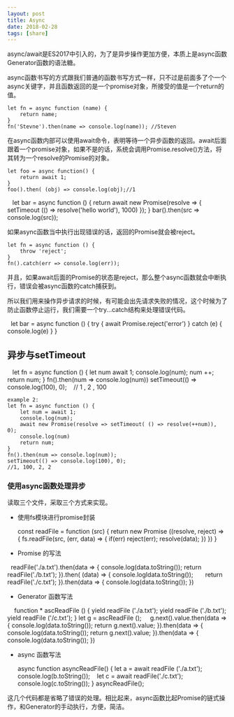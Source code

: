 ```yaml
---
layout: post
title: Async
date: 2018-02-28
tags: [share]
---
```


async/await是ES2017中引入的，为了是异步操作更加方便，本质上是async函数Generator函数的语法糖。

async函数书写的方式跟我们普通的函数书写方式一样，只不过是前面多了个一个async关键字，并且函数返回的是一个promise对象，所接受的值是一个return的值。

	let fn = async function (name) {
	    return name;
	}
	fn('Stevne').then(name => console.log(name)); //Steven

在async函数内部可以使用await命令，表明等待一个异步函数的返回。await后面跟着一个promise对象，如果不是的话，系统会调用Promise.resolve()方法，将其转为一个resolve的Promise的对象。

    let foo = async function() {
	    return await 1;
	}
	foo().then( (obj) => console.log(obj);//1
    let bar = async function () {
	    return await new Promise(resolve => {
		    setTimeout (() => resolve('hello world'), 1000)
		});
	}
	bar().then(src => console.log(src));

如果async函数当中执行出现错误的话，返回的Promise就会被reject。

	let fn = async function () {
	    throw 'reject';
	}
	fn().catch(err => console.log(err));

并且，如果await后面的Promise的状态是reject，那么整个async函数就会中断执行，错误会被async函数的catch捕获到。

所以我们用来操作异步请求的时候，有可能会出先请求失败的情况，这个时候为了防止函数停止运行，我们需要一个try...catch结构来处理错误代码。

    let bar = async function () {
	    try {
		    await Promise.reject('error')
		} catch (e) {
		    console.log(e)
		}
	}

## 异步与setTimeout

    let fn = async function () {
	    let num await 1;
		console.log(num);
		num ++;
		return num;
	}
	fn().then(num => console.log(num))
	setTimeout(() => console.log(100), 0);
    // 1 , 2 , 100
	
    example 2:
	let fn = async function () {
	    let num = await 1;
		console.log(num);
		await new Promise(resolve => setTimeout( () => resolve(++num)), 0);
		console.log(num)
		return num;
	}
	fn().then(num => console.log(num));
	setTimeout(() => console.log(100), 0);
    //1, 100, 2, 2
	
### 使用async函数处理异步

读取三个文件，采取三个方式来实现。

- 使用fs模块进行promise封装

	const readFile = function (src) {
	    return new Promise ((resolve, reject) => {
	        fs.readFile(src, (err, data) => {
		    if(err) reject(err);
		    resolve(data);
		})
	    })
	}
	
- Promise 的写法

     readFile('./a.txt').then(data => {
         console.log(data.toString());
         return readFile('./b.txt');
     }).then( (data) => {
         console.logIdata.toString());
         return readFile('./c.txt');
     }).then(data => {
         console.log(data.toString());
     })
   
- Generator 函数写法

     function * ascReadFile () {
         yield readFile ('./a.txt');
	 yield readFile ('./b.txt');
	 yield readFile ('/c.txt');
    }
     let g = ascReadFile ();
     g.next().value.then(data => {
         console.log(data.toString());
	 return g.next().value;
     }).then(data => {
         console.log(data.toString());
	 return g.next().value;
     }).then(data => {
         console.log(data.toString());
	})
	
- async 函数写法

	async function asyncReadFile() {
	    let a = await readFile ('./a.txt');
	    console.log(b.toString());
	    let c = await readFile('./c.txt');
	    console.log(c.toString());
	}
	asyncReadFile();
	
这几个代码都是省略了错误的处理。相比起来，async函数比起Promise的链式操作，和Generator的手动执行，方便，简洁。





















